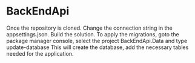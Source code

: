# BackEndApi
Once the repository is cloned.
Change the connection string in the appsettings.json.
Build the solution.
To apply the migrations, goto the package manager console, select the project BackEndApi.Data and type 
update-database
This will create the database, add the necessary tables needed for the application.
